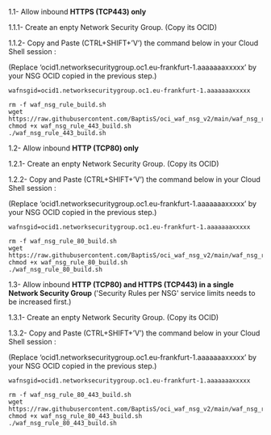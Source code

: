 1.1-	Allow inbound **HTTPS (TCP443) only**

1.1.1- Create an enpty Network Security Group. (Copy its OCID)

1.1.2- Copy and Paste (CTRL+SHIFT+’V’) the command below in your Cloud Shell session : 

(Replace ‘ocid1.networksecuritygroup.oc1.eu-frankfurt-1.aaaaaaaxxxxx’ by your NSG OCID copied in the previous step.)


```
wafnsgid=ocid1.networksecuritygroup.oc1.eu-frankfurt-1.aaaaaaaxxxxx

rm -f waf_nsg_rule_build.sh
wget https://raw.githubusercontent.com/BaptisS/oci_waf_nsg_v2/main/waf_nsg_rule_443_build.sh
chmod +x waf_nsg_rule_443_build.sh
./waf_nsg_rule_443_build.sh
```


1.2-	Allow inbound **HTTP (TCP80) only**

1.2.1- Create an enpty Network Security Group. (Copy its OCID)

1.2.2- Copy and Paste (CTRL+SHIFT+’V’) the command below in your Cloud Shell session : 

(Replace ‘ocid1.networksecuritygroup.oc1.eu-frankfurt-1.aaaaaaaxxxxx’ by your NSG OCID copied in the previous step.)


```
wafnsgid=ocid1.networksecuritygroup.oc1.eu-frankfurt-1.aaaaaaaxxxxx

rm -f waf_nsg_rule_80_build.sh
wget https://raw.githubusercontent.com/BaptisS/oci_waf_nsg_v2/main/waf_nsg_rule_80_build.sh
chmod +x waf_nsg_rule_80_build.sh
./waf_nsg_rule_80_build.sh
```



1.3-	Allow inbound **HTTP (TCP80) and HTTPS (TCP443) in a single Network Security Group**  ('Security Rules per NSG' service limits needs to be increased first.)

1.3.1- Create an enpty Network Security Group. (Copy its OCID)

1.3.2- Copy and Paste (CTRL+SHIFT+’V’) the command below in your Cloud Shell session : 

(Replace ‘ocid1.networksecuritygroup.oc1.eu-frankfurt-1.aaaaaaaxxxxx’ by your NSG OCID copied in the previous step.)



```
wafnsgid=ocid1.networksecuritygroup.oc1.eu-frankfurt-1.aaaaaaaxxxxx

rm -f waf_nsg_rule_80_443_build.sh
wget https://raw.githubusercontent.com/BaptisS/oci_waf_nsg_v2/main/waf_nsg_rule_80_443_build.sh
chmod +x waf_nsg_rule_80_443_build.sh
./waf_nsg_rule_80_443_build.sh
```
